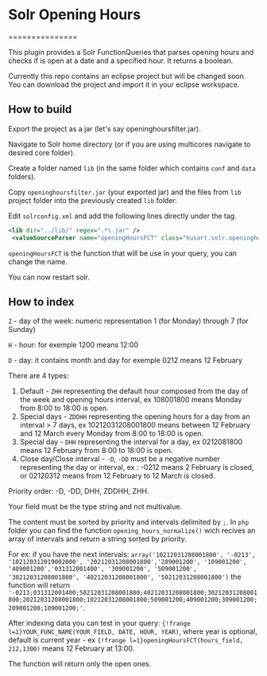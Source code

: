 # Solr Opening Hours
===============

This plugin provides a Solr FunctionQueries that parses opening hours and checks if is open at a date and a specified hour. It returns a boolean.

Currently this repo contains an eclipse project but will be changed soon. You can download the project and import it in your eclipse workspace.

## How to build

Export the project as a jar (let's say openinghoursfilter.jar).

Navigate to Solr home directory (or if you are using multicores navigate to desired core folder).

Create a folder named `lib` (in the same folder which contains `conf` and `data` folders).

Copy `openinghoursfilter.jar` (your exported jar) and  the files from `lib` project folder into the previously created `lib` folder.

Edit `solrconfig.xml` and add the following lines directly under the <config> tag.

```xml
<lib dir="../lib/" regex=".*\.jar" />
 <valueSourceParser name="openingHoursFCT" class="husart.solr.openinghours.OpeningHoursParser" />  
```
  
`openingHoursFCT` is the function that will be use in your query, you can change the name.

You can now restart solr.

## How to index

`Z` - day of the week: numeric representation 1 (for Monday) through 7 (for Sunday)

`H` - hour: for exemple 1200 means 12:00

`D` - day: it contains month and day for exemple 0212 means 12 February

There are 4 types:
  1. Default - `ZHH`  representing the default hour composed from the day of the week and  opening hours interval, ex 108001800 means Monday from 8:00 to 18:00 is open.
  2. Special days - `ZDDHH` representing the opening hours for a day from an interval > 7 days, ex 10212031208001800 means between 12 February and 12 March every Monday from 8:00 to 18:00 is open.
  3. Special day - `DHH` representing the interval for a day, ex 0212081800 means 12 February from 8:00 to 18:00 is open.
  4. Close day/Close interval - `-D`, `-DD`  must be a negative number representing the day or interval, ex : -0212 means 2 February is closed, or 02120312 means from 12 February to 12 March is closed.

Priority order: -D, -DD, DHH, ZDDHH, ZHH.

Your field must be the type string and not multivalue.

The content must be sorted by priority and intervals delimited by `;`. In `php` folder you can find the function `opening_hours_normalize()` wich recives an array of intervals and return a string sorted by priority.

For ex:
 if you have the next intervals: `array('10212031208001800', '-0213', '102120312019002000', '20212031208001800','209001200', '109001200', '409001200','031312001400', '309001200', '509001200', '30212031208001800', '40212031208001800', '50212031208001800')`
 the function will return `'-0213;031312001400;50212031208001800;40212031208001800;30212031208001800;20212031208001800;10212031208001800;509001200;409001200;309001200;209001200;109001200;'`.

After indexing data you can test in your query:
`{!frange l=1}YOUR_FUNC_NAME(YOUR_FIELD, DATE, HOUR, YEAR)`, where year is optional, default is current year - ex `{!frange l=1}openingHoursFCT(hours_field, 212,1300)` means 12 February at 13:00.

 The function will return only the open ones.